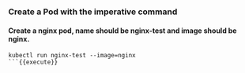 ### Create a Pod with the imperative command

#### Create a nginx pod, name should be **nginx-test** and image should be **nginx**.

```
kubectl run nginx-test --image=nginx
```{{execute}}


 